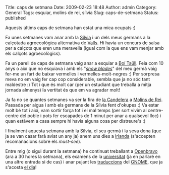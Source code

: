 Title: caps de setmana
Date: 2009-02-23 18:48
Author: admin
Category: General
Tags: esquiar, molins de rei, sílvia
Slug: caps-de-setmana
Status: published

Aquests últims caps de setmana han estat una mica ocupats :)

Fa unes setmanes vam anar amb la [Sílvia](http://silvia.badall.net "Bloc de la Sílvia") i un dels meus germans a la calçotada agroecològica alternativa de [Valls](http://ca.wikipedia.org/wiki/Valls "Article de la Viquipèdia sobre la població de Valls"). Hi havia un concurs de salsa per a calçots que eren una meravella (igual com la que ens vam menjar amb els calçots agroecològics).

Fa un parell de caps de setmana vaig anar a esquiar a [Boí Taüll](http://ca.wikipedia.org/wiki/Bo%C3%AD_Ta%C3%BCll "Article de la Viquipèdia sobre l'estació d'esquí de Boí Taüll"). Feia com 10 anys o així que no esquiava i amb els "*[snow blades](http://en.wikipedia.org/wiki/Snow_blades "Article de la Wikipedia anglesa sobre els esquís snow blade")*" del meu germà vaig fer-me un fart de baixar vermelles i vermelles-molt-negres :) Per sorpresa meva no em vaig fer cap cop considerable, sembla que ja no sóc tant maldestre :) Tot i que és molt car (per un estudiant que treballa a mitja jornada almenys) la vertitat és que em va agradar molt!

Ja fa no se quantes setmanes va ser la fira de [la Candelera](http://ca.wikipedia.org/wiki/Molins_de_Rei#La_Fira_de_la_Candelera "Article de la Viquipèdia sobre la Candalera de Molins de Rei") a [Molins de Rei](http://ca.wikipedia.org/wiki/Molins_de_Rei "Article de la Viquipèdia sobre Molins de Rei"). Passada per aigua i amb els germans de la Sílvia fent d'okupes :) Va estar molt bé tot i així, vam sortir força tot i el mal temps (per sort vivim al centre-centre del poble i pots fer escapades de 1 minut per anar a qualsevol lloc) i quan estàvem a casa sempre hi havia alguna cosa per distreure's :)

I finalment aquesta setmana amb la Sílvia, el seu germà i la seva dona (que ja se van casar farà aviat un any ja) anem uns dies a [Irlanda](http://ca.wikipedia.org/wiki/Irlanda "Article de la Viquipèdia sobre Irlanda") (s'accepten recomanacions sobre els *must-see*).

Entre mig (o sigui durant la setmana) he continuat treballant a [Openbravo](http://www.openbravo.com "Pàgina web de l'empresa Openbravo S.L.") (ara a 30 hores la setmana), els exàmens de la [universitat](http://www.udg.edu "Pàgina web de la universitat de Girona") (ja en parlaré en una altre entrada si de cas) i anar pujant les [traduccions](http://l10n.gnome.org/languages/ca/gnome-2-26/ui/ "Pàgina de les estadístiques de traducció del GNOME 2.26 al català") del [GNOME](http://www.gnome.org "Pàgina web del projecte GNOME"), que ja s'acosta [el dia](http://live.gnome.org/TwoPointTwentyfive "Article del wiki del GNOME sobre el calendari de llançament del GNOME 2.26")!
